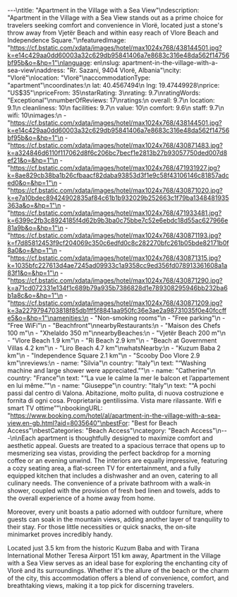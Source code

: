 ---\ntitle: "Apartment in the Village with a Sea View"\ndescription: "Apartment in the Village with a Sea View stands out as a prime choice for travelers seeking comfort and convenience in Vlorë, located just a stone's throw away from Vjetër Beach and within easy reach of Vlore Beach and Independence Square."\nfeaturedImage: "https://cf.bstatic.com/xdata/images/hotel/max1024x768/438144501.jpg?k=e14c429aa0dd60003a32c629db95841406a7e8683c316e48da562f14756bf95b&o=&hp=1"\nlanguage: en\nslug: apartment-in-the-village-with-a-sea-view\naddress: "Rr. Sazani, 9404 Vlorë, Albania"\ncity: "Vlorë"\nlocation: "Vlorë"\naccommodationType: "apartment"\ncoordinates:\n  lat: 40.4567494\n  lng: 19.47449928\nprice: "US$35"\npriceFrom: 35\nstarRating: 3\nrating: 9.7\nratingWords: "Exceptional"\nnumberOfReviews: 17\nratings:\n  overall: 9.7\n  location: 9.1\n  cleanliness: 10\n  facilities: 9.7\n  value: 10\n  comfort: 9.6\n  staff: 9.7\n  wifi: 10\nimages:\n  - "https://cf.bstatic.com/xdata/images/hotel/max1024x768/438144501.jpg?k=e14c429aa0dd60003a32c629db95841406a7e8683c316e48da562f14756bf95b&o=&hp=1"\n  - "https://cf.bstatic.com/xdata/images/hotel/max1024x768/430871483.jpg?k=a324846d6110f117062d8f6c206bc7becf1e2813b27b93057750ded007d8ef21&o=&hp=1"\n  - "https://cf.bstatic.com/xdata/images/hotel/max1024x768/471931927.jpg?k=8ae829cb38ba1b26cfbaacf82daba93853d3f1e9c58f43106146c81857adced0&o=&hp=1"\n  - "https://cf.bstatic.com/xdata/images/hotel/max1024x768/430871020.jpg?k=e7a10bdec89424902835af84c61b1b932029b252663c1f79ba1348481935363a&o=&hp=1"\n  - "https://cf.bstatic.com/xdata/images/hotel/max1024x768/471933481.jpg?k=6399c2fb3c8924185f4d62b9b3ba0c75bbe7c52e6ebdc18d55ac627966e81a9b&o=&hp=1"\n  - "https://cf.bstatic.com/xdata/images/hotel/max1024x768/430871193.jpg?k=f7d85812453f9cf204069c350c6edfd0c8c282270bfc261b05bde82171b0f8a0&o=&hp=1"\n  - "https://cf.bstatic.com/xdata/images/hotel/max1024x768/430871315.jpg?k=1035bfc227613d4ae7245ad09933c1a9358cc9ed356fd078913361608a1a83f1&o=&hp=1"\n  - "https://cf.bstatic.com/xdata/images/hotel/max1024x768/430871290.jpg?k=a71cd072331e134f1c689b79a935b7386828d1e789308295946bb232ba6b1a8c&o=&hp=1"\n  - "https://cf.bstatic.com/xdata/images/hotel/max1024x768/430871209.jpg?k=3a2279794703818f85db1ff5f8841aa950fc36e3ae2a98731035f0e40fccffe5&o=&hp=1"\namenities:\n  - "Non-smoking rooms"\n  - "Free parking"\n  - "Free WiFi"\n  - "Beachfront"\nnearbyRestaurants:\n  - "Maison des Chefs 100 m"\n  - "Xhelaldo 350 m"\nnearbyBeaches:\n  - "Vjetër Beach 200 m"\n  - "Vlore Beach 1.9 km"\n  - "Ri Beach 2.9 km"\n  - "Beach at Government Villas 4.2 km"\n  - "Liro Beach 4.7 km"\nwhatsNearby:\n  - "Kuzum Baba 2 km"\n  - "Independence Square 2.1 km"\n  - "Scooby Doo Vlore 2.9 km"\nreviews:\n  - name: "Silvia"\n    country: "Italy"\n    text: "“Washing machine and large shower were appreciated.”"\n  - name: "Catherine"\n    country: "France"\n    text: "“La vue le calme la mer le balcon et l’appartement en lui même.”"\n  - name: "Giuseppe"\n    country: "Italy"\n    text: "“A pochi passi dal centro di Valona. Abitazione, molto pulita, di nuova costruzione e fornita di ogni cosa. Proprietaria gentilissima. Vista mare rilassante. Wifi e smart TV ottime”"\nbookingURL: "https://www.booking.com/hotel/al/apartment-in-the-village-with-a-sea-view.en-gb.html?aid=8035640"\nbestFor: "Best for Beach Access"\nbestCategories: "Beach Access"\ncategory: "Beach Access"\n---\n\nEach apartment is thoughtfully designed to maximize comfort and aesthetic appeal. Guests are treated to a spacious terrace that opens up to mesmerizing sea vistas, providing the perfect backdrop for a morning coffee or an evening unwind. The interiors are equally impressive, featuring a cozy seating area, a flat-screen TV for entertainment, and a fully equipped kitchen that includes a dishwasher and an oven, catering to all culinary needs. The convenience of a private bathroom with a walk-in shower, coupled with the provision of fresh bed linen and towels, adds to the overall experience of a home away from home.

Moreover, every unit boasts a patio adorned with outdoor furniture, where guests can soak in the mountain views, adding another layer of tranquility to their stay. For those little necessities or quick snacks, the on-site minimarket proves incredibly handy.

Located just 3.5 km from the historic Kuzum Baba and with Tirana International Mother Teresa Airport 151 km away, Apartment in the Village with a Sea View serves as an ideal base for exploring the enchanting city of Vlorë and its surroundings. Whether it's the allure of the beach or the charm of the city, this accommodation offers a blend of convenience, comfort, and breathtaking views, making it a top pick for discerning travelers.